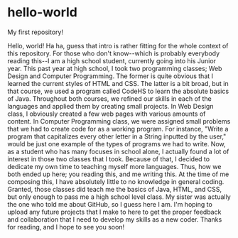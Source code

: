 # hello-world
My first repository!

Hello, world! Ha ha, guess that intro is rather fitting for the whole context of this repository. For those who don't know--which is probably everybody reading this--I am a high school student, currently going into his Junior year. This past year at high school, I took two programming classes; Web Design and Computer Programming. The former is quite obvious that I learned the current styles of HTML and CSS. The latter is a bit broad, but in that course, we used a program called CodeHS to learn the absolute basics of Java. Throughout both courses, we refined our skills in each of the languages and applied them by creating small projects. In Web Design class, I obviously created a few web pages with various amounts of content. In Computer Programming class, we were assigned small problems that we had to create code for as a working program. For instance, "Write a program that capitalizes every other letter in a String inputted by the user," would be just one example of the types of programs we had to write. Now, as a student who has many focuses in school alone, I actually found a lot of interest in those two classes that I took. Because of that, I decided to dedicate my own time to teaching myself more languages. Thus, how we both ended up here; you reading this, and me writing this. At the time of me composing this, I have absolutely little to no knowledge in general coding. Granted, those classes did teach me the basics of Java, HTML, and CSS, but only enough to pass me a high school level class. My sister was actually the one who told me about GitHub, so I guess here I am. I'm hoping to upload any future projects that I make to here to get the proper feedback and collaboration that I need to develop my skills as a new coder. Thanks for reading, and I hope to see you soon!
